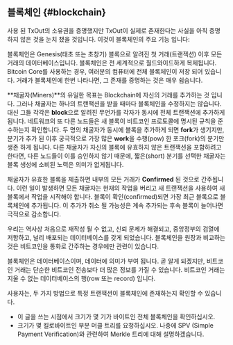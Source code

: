 ## 블록체인 {#blockchain}

사용 된 TxOut의 소유권을 증명했지만 TxOut이 실제로 존재한다는 사실을 아직 증명하지 않은 것을 눈치 챘을 것입니다. 
이것이 블록체인의 주요 기능 입니다:

블록체인은 Genesis(태초 또는 초창기) 블록으로 알려진 첫 거래(트랜젝션) 이후 모든 거래의 데이터베이스입니다. 
블록체인은 전 세계적으로 월드와이드하게 복제됩니다. 
Bitcoin Core를 사용하는 경우, 여러분의 컴퓨터에 전체 블록체인이 저장 되어 있습니다. 
거래가 블록체인에 한번 나타나면, 그 존재를 증명하는 것은 매우 쉽습니다.

**채굴자(Miners)**의 유일한 목표는 Blockchain에 자신의 거래를 추가하는 것 입니다. 
그러나 채굴자는 하나의 트랜잭션을 받을 때마다 블록체인을 수정하지는 않습니다. 
대신 그들 각각은 **block**으로 알려진 무언가를 각자가 동시에 전체 트랜잭션에 추가하게 됩니다. 
네트워크의 또 다른 노드들은 새 블록이 비트코인 프로토콜에 명시된 규칙을 준수하는지 확인합니다. 
두 명의 채굴자가 동시에 블록을 추가하게 되면 **fork**가 생기지만, 분기가 추가 된 이후 궁극적으로 가장 많은 **work**을 수행(pow) 한 포크(fork)의 분기만 생존 하게 됩니다. 
다른 채굴자가 자신의 블록에 유효하지 않은 트랜잭션을 포함하려고 한다면, 다른 노드들이 이를 승인하지 않기 때문에, 짧은(short) 분기를 선택한 채굴자는 블록 생성에 소비된 노력은 의미가 없게됩니다.

채굴자가 유효한 블록을 제출하면 내부의 모든 거래가 **Confirmed** 된 것으로 간주됩니다. 
이런 일이 발생하면 모든 채굴자는 현재의 작업을 버리고 새 트랜잭션을 사용하여 새 블록에서 작업을 시작해야 합니다. 
블록이 확인(confirmed)되면 가장 최근 블록으로 블록체인에 추가됩니다. 
이 추가가 취소 될 가능성은 계속 추가되는 후속 블록이 늘어나면 극적으로 감소합니다.

우리는 역사상 처음으로 재작성 될 수 없고, 신뢰 문제가 해결되고, 중앙정부의 검열에 저항하고, 널리 배포되는 데이터베이스를 갖게 되었습니다. 
블록체인을 원장과 비교하는 것은 비트코인을 통화로 간주하는 경우에만 관련이 있습니다.

블록체인은 데이터베이스이며, 데이터에 의미가 부여 됩니다. 
곧 알게 되겠지만, 비트코인 거래는 단순한 비트코인 전송보다 더 많은 정보를 가질 수 있습니다.
비트코인 거래는 지울 수 없는 데이터베이스의 행(row 또는 record) 입니다.

사용자는, 두 가지 방법으로 특정 트랜잭션이 블록체인에 존재하는지 확인할 수 있습니다.

* 이 글을 쓰는 시점에서 크기가 몇 기가 바이트인 전체 블록체인을 확인하십시오.
* 크기가 몇 킬로바이트인 부분 머클 트리를 요청하십시오. 나중에 SPV (Simple Payment Verification)와 관련하여 Merkle 트리에 대해 설명하겠습니다.
